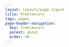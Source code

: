 ```yaml
---
layout: layouts/page.liquid
title: Freelancers
tags: pages
page-header-navigation:
  key: freelancers
  parent: about
  order: 40
---
```

